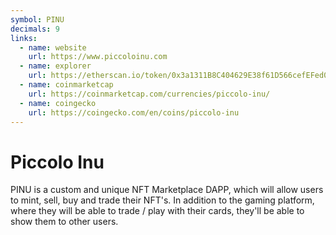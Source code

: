 ```yaml
---
symbol: PINU
decimals: 9
links:
  - name: website
    url: https://www.piccoloinu.com
  - name: explorer
    url: https://etherscan.io/token/0x3a1311B8C404629E38f61D566cefEFed083B9670
  - name: coinmarketcap
    url: https://coinmarketcap.com/currencies/piccolo-inu/
  - name: coingecko
    url: https://coingecko.com/en/coins/piccolo-inu
---
```


# Piccolo Inu

PINU is a custom and unique NFT Marketplace DAPP, which will allow users to mint, sell, buy and trade their NFT's. In addition to the gaming platform, where they will be able to trade / play with their cards, they'll be able to show them to other users.
